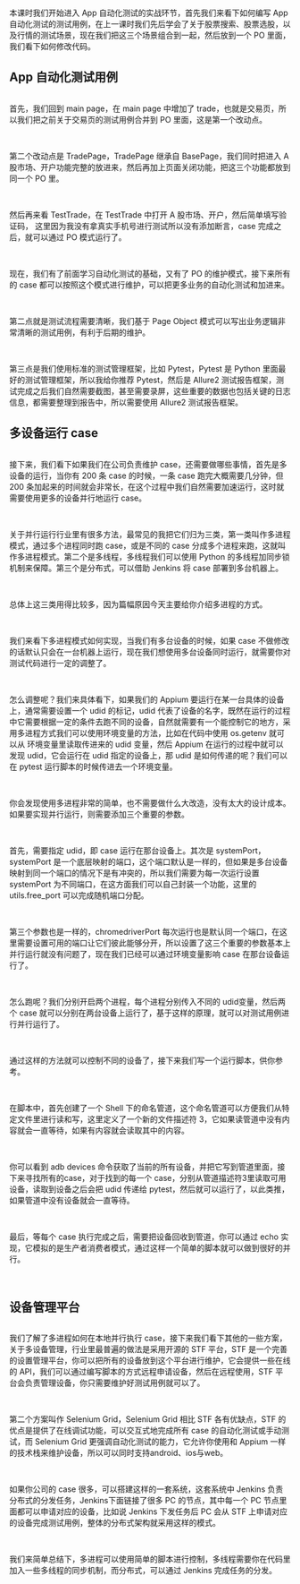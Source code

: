 <br />

本课时我们开始进入 App 自动化测试的实战环节，首先我们来看下如何编写 App 自动化测试的测试用例，在上一课时我们先后学会了关于股票搜索、股票选股，以及行情的测试场景，现在我们把这三个场景组合到一起，然后放到一个 PO 里面，我们看下如何修改代码。  

App 自动化测试用例
-----------

<Image alt="" src="https://s0.lgstatic.com/i/image3/M01/0C/19/Ciqah16NtACAUF8lAAQf_Hahfgk045.png"/>

<br />

首先，我们回到 main page，在 main page 中增加了 trade，也就是交易页，所以我们把之前关于交易页的测试用例合并到 PO 里面，这是第一个改动点。

<br />

第二个改动点是 TradePage，TradePage 继承自 BasePage，我们同时把进入 A 股市场、开户功能完整的放进来，然后再加上页面关闭功能，把这三个功能都放到同一个 PO 里。

<br />

<Image alt="" src="https://s0.lgstatic.com/i/image3/M01/85/30/Cgq2xl6NtACAHcCKAAQgkCjU2kQ662.png"/>  

<br />

然后再来看 TestTrade，在 TestTrade 中打开 A 股市场、开户，然后简单填写验证码， 这里因为我没有拿真实手机号进行测试所以没有添加断言，case 完成之后，就可以通过 PO 模式运行了。

<br />

<Image alt="" src="https://s0.lgstatic.com/i/image3/M01/0C/19/Ciqah16NtAGALOBMAAEVshqVjrM187.png"/>

<br />

现在，我们有了前面学习自动化测试的基础，又有了 PO 的维护模式，接下来所有的 case 都可以按照这个模式进行维护，可以把更多业务的自动化测试和加进来。

<br />

第二点就是测试流程需要清晰，我们基于 Page Object 模式可以写出业务逻辑非常清晰的测试用例，有利于后期的维护。

<br />

第三点是我们使用标准的测试管理框架，比如 Pytest，Pytest 是 Python 里面最好的测试管理框架，所以我给你推荐 Pytest，然后是 Allure2 测试报告框架，测试完成之后我们自然需要截图，甚至需要录屏，这些重要的数据也包括关键的日志信息，都需要整理到报告中，所以需要使用 Allure2 测试报告框架。

多设备运行 case
----------

<Image alt="" src="https://s0.lgstatic.com/i/image3/M01/85/30/Cgq2xl6NtAGAfFZDAADGJoLu_4o967.png"/>

<br />

接下来，我们看下如果我们在公司负责维护 case，还需要做哪些事情，首先是多设备的运行，当你有 200 条 case 的时候，一条 case 跑完大概需要几分钟，但 200 条加起来的时间就会非常长，在这个过程中我们自然需要加速运行，这时就需要使用更多的设备并行地运行 case。

<br />

关于并行运行行业里有很多方法，最常见的我把它们归为三类，第一类叫作多进程模式，通过多个进程同时跑 case，或是不同的 case 分成多个进程来跑，这就叫作多进程模式。第二个是多线程，多线程我们可以使用 Python 的多线程加同步锁机制来保障。第三个是分布式，可以借助 Jenkins 将 case 部署到多台机器上。

<br />

总体上这三类用得比较多，因为篇幅原因今天主要给你介绍多进程的方式。

<br />

<Image alt="" src="https://s0.lgstatic.com/i/image3/M01/0C/19/Ciqah16NtAGAbvkgAAEtZZd03NQ031.png"/>

<br />

我们来看下多进程模式如何实现，当我们有多台设备的时候，如果 case 不做修改的话默认只会在一台机器上运行，现在我们想使用多台设备同时运行，就需要你对测试代码进行一定的调整了。

<br />

怎么调整呢？我们来具体看下，如果我们的 Appium 要运行在某一台具体的设备上，通常需要设置一个 udid 的标记，udid 代表了设备的名字，既然在运行的过程中它需要根据一定的条件去跑不同的设备，自然就需要有一个能控制它的地方，采用多进程方式我们可以使用环境变量的方法，比如在代码中使用 os.getenv 就可以从 环境变量里读取传进来的 udid 变量，然后 Appium 在运行的过程中就可以发现 udid，它会运行在 udid 指定的设备上，那 udid 是如何传递的呢？我们可以在 pytest 运行脚本的时候传进去一个环境变量。

<br />

你会发现使用多进程非常的简单，也不需要做什么大改造，没有太大的设计成本。如果要实现并行运行，则需要添加三个重要的参数。

<br />

<Image alt="" src="https://s0.lgstatic.com/i/image3/M01/85/30/Cgq2xl6NtAKAYTO7AAOSmhgREJE845.png"/>  

<br />

首先，需要指定 udid，即 case 运行在那台设备上。其次是 systemPort，systemPort 是一个底层映射的端口，这个端口默认是一样的，但如果是多台设备映射到同一个端口的情况下是有冲突的，所以我们需要为每一次运行设置 systemPort 为不同端口，在这方面我们可以自己封装一个功能，这里的 utils.free_port 可以完成随机端口分配。

<br />

第三个参数也是一样的，chromedriverPort 每次运行也是默认同一个端口，在这里需要设置可用的端口让它们彼此能够分开，所以设置了这三个重要的参数基本上并行运行就没有问题了，现在我们已经可以通过环境变量影响 case 在那台设备运行了。

<br />

怎么跑呢？我们分别开启两个进程，每个进程分别传入不同的 udid变量，然后两个 case 就可以分别在两台设备上运行了，基于这样的原理，就可以对测试用例进行并行运行了。

<br />

<Image alt="" src="https://s0.lgstatic.com/i/image3/M01/0C/19/Ciqah16NtAKAElE_AAEe_8TqOJU947.png"/>  

<br />

通过这样的方法就可以控制不同的设备了，接下来我们写一个运行脚本，供你参考。

<br />

<Image alt="" src="https://s0.lgstatic.com/i/image3/M01/0C/19/Ciqah16NtAOAJgVVAAIAM8cmLkE096.png"/>

<br />

在脚本中，首先创建了一个 Shell 下的命名管道，这个命名管道可以方便我们从特定文件里进行读和写，这里定义了一个新的文件描述符 3，它如果读管道中没有内容就会一直等待，如果有内容就会读取其中的内容。

<br />

你可以看到 adb devices 命令获取了当前的所有设备，并把它写到管道里面，接下来寻找所有的case，对于找到的每一个 case，分别从管道描述符3里读取可用设备，读取到设备之后会把 udid 传递给 pytest，然后就可以运行了，以此类推，如果管道中没有设备就会一直等待。

<br />

最后，等每个 case 执行完成之后，需要把设备回收到管道，你可以通过 echo 实现，它模拟的是生产者消费者模式，通过这样一个简单的脚本就可以做到很好的并行。

<br />

<Image alt="" src="https://s0.lgstatic.com/i/image3/M01/85/30/Cgq2xl6NtAOAMnVwAACGMeaLObg381.png"/>

设备管理平台
------

<Image alt="" src="https://s0.lgstatic.com/i/image3/M01/0C/19/Ciqah16NtAOAMdvKAALVXDSU3JQ190.png"/>  

<br />

我们了解了多进程如何在本地并行执行 case，接下来我们看下其他的一些方案，关于多设备管理，行业里最普遍的做法是采用开源的 STF 平台，STF 是一个完善的设置管理平台，你可以把所有的设备放到这个平台进行维护，它会提供一些在线的 API，我们可以通过编写脚本的方式远程申请设备，然后在远程使用，STF 平台会负责管理设备，你只需要维护好测试用例就可以了。

<br />

<Image alt="" src="https://s0.lgstatic.com/i/image3/M01/85/30/Cgq2xl6NtASANd6ZAAHj4h7NexQ915.png"/>

<br />

第二个方案叫作 Selenium Grid，Selenium Grid 相比 STF 各有优缺点，STF 的优点是提供了在线调试功能，可以交互式地完成所有 case 的自动化测试或手动测试，而 Selenium Grid 更强调自动化测试的能力，它允许你使用和 Appium 一样的技术栈来维护设备，所以可以同时支持android、ios与web。

<br />

<Image alt="" src="https://s0.lgstatic.com/i/image3/M01/0C/19/Ciqah16NtASAGIjjAAFSs7BwBQA751.png"/>

<br />

如果你公司的 case 很多，可以搭建这样的一套系统，这套系统中 Jenkins 负责分布式的分发任务，Jenkins下面链接了很多 PC 的节点，其中每一个 PC 节点里面都可以申请对应的设备，比如说 Jenkins 下发任务后 PC 会从 STF 上申请对应的设备完成测试用例，整体的分布式架构就采用这样的模式。

<br />

我们来简单总结下，多进程可以使用简单的脚本进行控制，多线程需要你在代码里加入一些多线程的同步机制，而分布式，可以通过 Jenkins 完成任务的分发。
